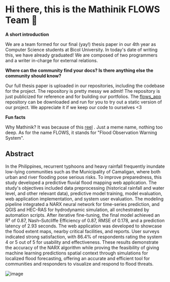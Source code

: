 # Hi there, this is the Mathinik FLOWS Team 👋

**A short introduction**

We are a team formed for our final (yay!) thesis paper in our 4th year as Computer Science students at Bicol University. In today's date of writing this, we have already graduated! We are composed of two programmers and a writer in-charge for external relations.

**Where can the community find your docs? Is there anything else the community should know?**

Our full thesis paper is uploaded in our repositories, including the codebase for the project. The repository is pretty messy we admit! The repository is just publicized for reference and for building our portfolios. The [flows_app](https://github.com/Mathinik-flows/flows-app) repository can be downloaded and run for you to try out a static version of our project. We appreciate it if we keep our code to ourselves <3

**Fun facts**

Why Mathinik? It was because of this [reel](https://www.instagram.com/reel/C6vJejFPeKn/) . Just a meme name, nothing too deep. As for the name FLOWS, it stands for "Flood Observation Warning System".

## Abstract

In the Philippines, recurrent typhoons and heavy rainfall frequently inundate low-lying communities such as the Municipality of Camaligan, where both urban and river flooding pose serious risks. To improve preparedness, this study developed a predictive fluvial flood mapping web application. The study's objectives included data preprocessing (historical rainfall and water level, and other relevant data), predictive model training, model evaluation, web application implementation, and system user evaluation. The modeling pipeline integrated a NARX neural network for time-series prediction, and QGIS and HEC-RAS for hydrodynamic simulation, all orchestrated by automation scripts. After iterative fine-tuning, the final model achieved an R² of 0.87, Nash–Sutcliffe Efficiency of 0.87, RMSE of 0.178, and a prediction latency of 2.93 seconds. The web application was developed to showcase the flood extent maps, nearby critical facilities, and reports. User surveys indicated strong satisfaction, with 86.4% of respondents rating the system 4 or 5 out of 5 for usability and effectiveness. These results demonstrate the accuracy of the NARX algorithm while proving the feasibility of giving machine learning predictions spatial context through simulations for localized flood forecasting, offering an accurate and efficient tool for communities and responders to visualize and respond to flood threats.

![image](https://github.com/user-attachments/assets/a54ffc8e-4142-4d94-8182-c99fdb9473cb)
